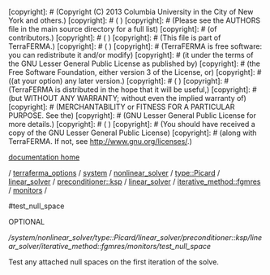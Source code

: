 [copyright]: # (Copyright (C) 2013 Columbia University in the City of New York and others.)
[copyright]: # ( )
[copyright]: # (Please see the AUTHORS file in the main source directory for a full list)
[copyright]: # (of contributors.)
[copyright]: # ( )
[copyright]: # (This file is part of TerraFERMA.)
[copyright]: # ( )
[copyright]: # (TerraFERMA is free software: you can redistribute it and/or modify)
[copyright]: # (it under the terms of the GNU Lesser General Public License as published by)
[copyright]: # (the Free Software Foundation, either version 3 of the License, or)
[copyright]: # ((at your option) any later version.)
[copyright]: # ( )
[copyright]: # (TerraFERMA is distributed in the hope that it will be useful,)
[copyright]: # (but WITHOUT ANY WARRANTY; without even the implied warranty of)
[copyright]: # (MERCHANTABILITY or FITNESS FOR A PARTICULAR PURPOSE. See the)
[copyright]: # (GNU Lesser General Public License for more details.)
[copyright]: # ( )
[copyright]: # (You should have received a copy of the GNU Lesser General Public License)
[copyright]: # (along with TerraFERMA. If not, see <http://www.gnu.org/licenses/>.)

[documentation home](Documentation)

/ [terraferma_options](../../../../../../../../../terraferma_options) / [system](../../../../../../../../system) / [nonlinear_solver](../../../../../../../nonlinear_solver) / [type::Picard](../../../../../../type__Picard) / [linear_solver](../../../../../linear_solver) / [preconditioner::ksp](../../../../preconditioner__ksp) / [linear_solver](../../../linear_solver) / [iterative_method::fgmres](../../iterative_method__fgmres) / [monitors](../monitors) /

#test_null_space

OPTIONAL 

*/system/nonlinear_solver/type::Picard/linear_solver/preconditioner::ksp/linear_solver/iterative_method::fgmres/monitors/test_null_space*

Test any attached null spaces on the first iteration of the solve.

[autogenerated]: # (This file was automatically generated from the schema file:/home/cwilson/repos/github/TerraFERMA/TerraFERMA/buckettools/schemas/solvers.rng.)

